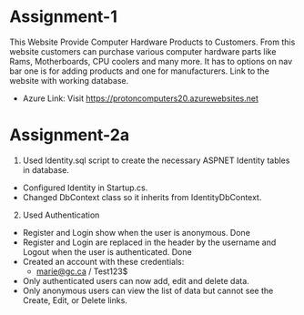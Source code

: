 ﻿# Assignment-1
This Website Provide Computer Hardware Products to Customers. From this website customers can purchase various computer hardware parts like Rams, Motherboards, CPU coolers and many more.
It has to options on nav bar one is for adding products and one for manufacturers. Link to the website with working database.
- Azure Link: Visit https://protoncomputers20.azurewebsites.net
# Assignment-2a
1. Used Identity.sql script to create the necessary ASPNET Identity tables in database.
- Configured Identity in Startup.cs.
- Changed DbContext class so it inherits from IdentityDbContext.

2. Used Authentication 
- Register and Login show when the user is anonymous. Done
- Register and Login are replaced in the header by the username and Logout when the user is authenticated. Done 
- Created an account with these credentials:
  - marie@gc.ca / Test123$
- Only authenticated users can now add, edit and delete data.
- Only anonymous users can view the list of data but cannot see the Create, Edit, or Delete links.